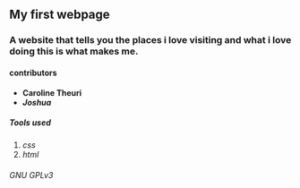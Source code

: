 ## My first webpage
### A website that tells you the places i love visiting and what i love doing this is what makes me.
#### contributors
* **Caroline Theuri**
* **_Joshua_**
##### Tools used
1. _css_
2. _html_
###### GNU GPLv3
